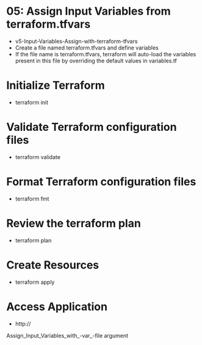 # 05: Assign Input Variables from terraform.tfvars 

- v5-Input-Variables-Assign-with-terraform-tfvars
- Create a file named terraform.tfvars and define variables
- If the file name is terraform.tfvars, terraform will auto-load the variables present in this file by overriding the default values in variables.tf

# Initialize Terraform
-   terraform init

# Validate Terraform configuration files
-   terraform validate

# Format Terraform configuration files
-   terraform fmt

# Review the terraform plan
-   terraform plan

# Create Resources
-   terraform apply

# Access Application
-   http://<Elastic-IP-Address>

Assign_Input_Variables_with_-var_-file argument